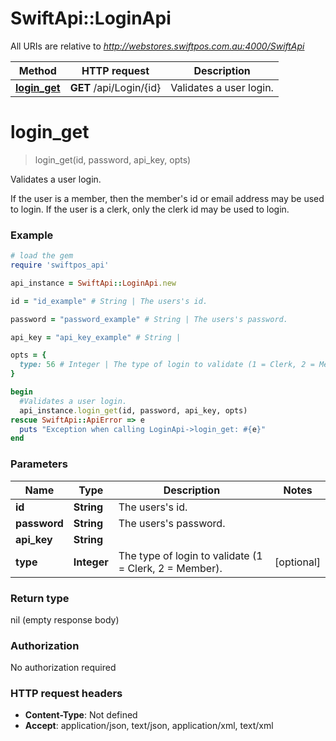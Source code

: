 # SwiftApi::LoginApi

All URIs are relative to *http://webstores.swiftpos.com.au:4000/SwiftApi*

Method | HTTP request | Description
------------- | ------------- | -------------
[**login_get**](LoginApi.md#login_get) | **GET** /api/Login/{id} | Validates a user login.


# **login_get**
> login_get(id, password, api_key, opts)

Validates a user login.

If the user is a member, then the member's id or email address may be used to login.  If the user is a clerk, only the clerk id may be used to login.

### Example
```ruby
# load the gem
require 'swiftpos_api'

api_instance = SwiftApi::LoginApi.new

id = "id_example" # String | The users's id.

password = "password_example" # String | The users's password.

api_key = "api_key_example" # String | 

opts = { 
  type: 56 # Integer | The type of login to validate (1 = Clerk, 2 = Member).
}

begin
  #Validates a user login.
  api_instance.login_get(id, password, api_key, opts)
rescue SwiftApi::ApiError => e
  puts "Exception when calling LoginApi->login_get: #{e}"
end
```

### Parameters

Name | Type | Description  | Notes
------------- | ------------- | ------------- | -------------
 **id** | **String**| The users&#39;s id. | 
 **password** | **String**| The users&#39;s password. | 
 **api_key** | **String**|  | 
 **type** | **Integer**| The type of login to validate (1 &#x3D; Clerk, 2 &#x3D; Member). | [optional] 

### Return type

nil (empty response body)

### Authorization

No authorization required

### HTTP request headers

 - **Content-Type**: Not defined
 - **Accept**: application/json, text/json, application/xml, text/xml



